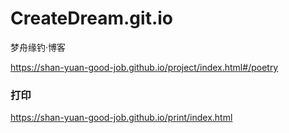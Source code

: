 # CreateDream.git.io
梦舟缘钓·博客


https://shan-yuan-good-job.github.io/project/index.html#/poetry

### 打印
https://shan-yuan-good-job.github.io/print/index.html

